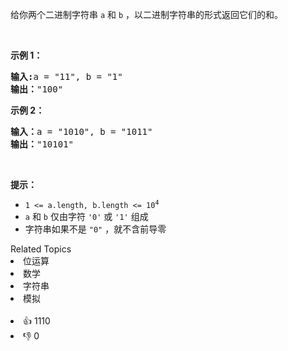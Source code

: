 <p>给你两个二进制字符串 <code>a</code> 和 <code>b</code> ，以二进制字符串的形式返回它们的和。</p>

<p>&nbsp;</p>

<p><strong>示例&nbsp;1：</strong></p>

<pre>
<strong>输入:</strong>a = "11", b = "1"
<strong>输出：</strong>"100"</pre>

<p><strong>示例&nbsp;2：</strong></p>

<pre>
<strong>输入：</strong>a = "1010", b = "1011"
<strong>输出：</strong>"10101"</pre>

<p>&nbsp;</p>

<p><strong>提示：</strong></p>

<ul> 
 <li><code>1 &lt;= a.length, b.length &lt;= 10<sup>4</sup></code></li> 
 <li><code>a</code> 和 <code>b</code> 仅由字符 <code>'0'</code> 或 <code>'1'</code> 组成</li> 
 <li>字符串如果不是 <code>"0"</code> ，就不含前导零</li> 
</ul>

<div><div>Related Topics</div><div><li>位运算</li><li>数学</li><li>字符串</li><li>模拟</li></div></div><br><div><li>👍 1110</li><li>👎 0</li></div>